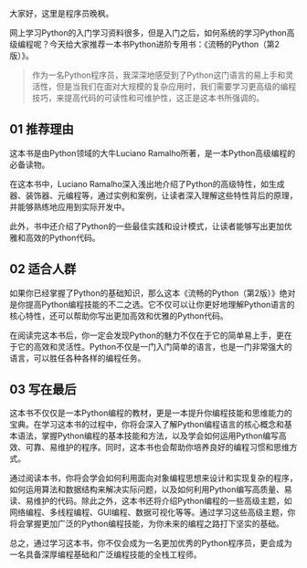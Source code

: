 大家好，这里是程序员晚枫。

网上学习Python的入门学习资料很多，但是入门之后，如何系统的学习Python高级编程呢？今天给大家推荐一本书Python进阶专用书：《流畅的Python（第2版）》。

> 作为一名Python程序员，我深深地感受到了Python这门语言的易上手和灵活性，但是当我们在面对大规模的复杂应用时，我们需要学习更高级的编程技巧，来提高代码的可读性和可维护性，这正是这本书所强调的。



## 01 推荐理由
这本书是由Python领域的大牛Luciano Ramalho所著，是一本Python高级编程的必备读物。

在这本书中，Luciano Ramalho深入浅出地介绍了Python的高级特性，如生成器、装饰器、元编程等，通过实例和案例，让读者深入理解这些特性背后的原理，并能够熟练地应用到实际开发中。

此外，书中还介绍了Python的一些最佳实践和设计模式，让读者能够写出更加优雅和高效的Python代码。

## 02 适合人群
如果你已经掌握了Python的基础知识，那么这本《流畅的Python（第2版）》绝对是你提高Python编程技能的不二之选。它不仅可以让你更好地理解Python语言的核心特性，还可以帮助你写出更加高效和优雅的Python代码。

在阅读完这本书后，你一定会发现Python的魅力不仅在于它的简单易上手，更在于它的高效和灵活性。Python不仅是一门入门简单的语言，也是一门非常强大的语言，可以胜任各种各样的编程任务。


## 03 写在最后
这本书不仅仅是一本Python编程的教材，更是一本提升你编程技能和思维能力的宝典。在学习这本书的过程中，你将会深入了解Python编程语言的核心概念和基本语法，掌握Python编程的基本技能和方法，以及学会如何运用Python编写高效、可靠、易维护的程序。同时，这本书也会帮助你培养良好的编程习惯和思维方式。

通过阅读本书，你将会学会如何利用面向对象编程思想来设计和实现复杂的程序，如何运用算法和数据结构来解决实际问题，以及如何利用Python编写高质量、易读、易维护的代码。除此之外，这本书还将介绍Python编程的一些高级主题，如网络编程、多线程编程、GUI编程、数据可视化等等。通过学习这些高级主题，你将会掌握更加广泛的Python编程技能，为你未来的编程之路打下坚实的基础。

总之，通过学习这本书，你不仅会成为一名更加优秀的Python程序员，更会成为一名具备深厚编程基础和广泛编程技能的全栈工程师。


